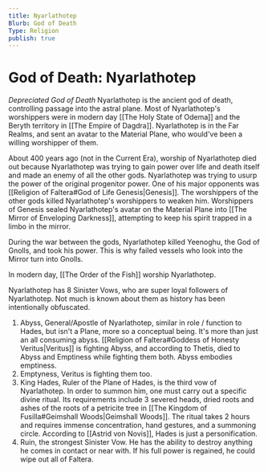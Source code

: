 ```yaml
---
title: Nyarlathotep
Blurb: God of Death
Type: Religion
publish: true
---
```


# God of Death: Nyarlathotep

_Depreciated God of Death_
Nyarlathotep is the ancient god of death, controlling passage into the astral plane. Most of Nyarlathotep's worshippers were in modern day [[The Holy State of Odema]] and the Beryth territory in [[The Empire of Dagdra]]. Nyarlathotep is in the Far Realms, and sent an avatar to the Material Plane, who would've been a willing worshipper of them.

About 400 years ago (not in the Current Era), worship of Nyarlathotep died out because Nyarlathotep was trying to gain power over life and death itself and made an enemy of all the other gods. Nyarlathotep was trying to usurp the power of the original progenitor power. One of his major opponents was [[Religion of Faltera#God of Life Genesis|Genesis]]. The worshippers of the other gods killed Nyarlathotep's worshippers to weaken him. Worshippers of Genesis sealed Nyarlathotep's avatar on the Material Plane into [[The Mirror of Enveloping Darkness]], attempting to keep his spirit trapped in a limbo in the mirror.

During the war between the gods, Nyarlathotep killed Yeenoghu, the God of Gnolls, and took his power. This is why failed vessels who look into the Mirror turn into Gnolls.

In modern day, [[The Order of the Fish]] worship Nyarlathotep.

Nyarlathotep has 8 Sinister Vows, who are super loyal followers of Nyarlathotep. Not much is known about them as history has been intentionally obfuscated.

1. Abyss, General/Apostle of Nyarlathotep, similar in role / function to Hades, but isn't a Plane, more so a conceptual being. It's more than just an all consuming abyss. [[Religion of Faltera#Goddess of Honesty Veritus|Veritus]] is fighting Abyss, and according to Thetis, died to Abyss and Emptiness while fighting them both. Abyss embodies emptiness.
2. Emptyness, Veritus is fighting them too.
3. King Hades, Ruler of the Plane of Hades, is the third vow of Nyarlathotep. In order to summon him, one must carry out a specific divine ritual. Its requirements include 3 severed heads, dried roots and ashes of the roots of a petricite tree in [[The Kingdom of Fusilla#Geimshall Woods|Geimshall Woods]]. The ritual takes 2 hours and requires immense concentration, hand gestures, and a summoning circle. According to [[Astrid von Novis]], Hades is just a personification.
4. Ruin, the strongest Sinister Vow. He has the ability to destroy anything he comes in contact or near with. If his full power is regained, he could wipe out all of Faltera.
